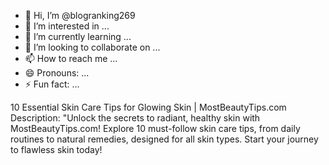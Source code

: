 - 👋 Hi, I’m @blogranking269
- 👀 I’m interested in ...
- 🌱 I’m currently learning ...
- 💞️ I’m looking to collaborate on ...
- 📫 How to reach me ...
- 😄 Pronouns: ...
- ⚡ Fun fact: ...

<!---
blogranking269/blogranking269 is a ✨ special ✨ repository because its `README.md` (this file) appears on your GitHub profile.
You can click the Preview link to take a look at your changes.
--->
10 Essential Skin Care Tips for Glowing Skin | MostBeautyTips.com
Description:
"Unlock the secrets to radiant, healthy skin with MostBeautyTips.com! Explore 10 must-follow skin care tips, from daily routines to natural remedies, designed for all skin types. Start your journey to flawless skin today!
